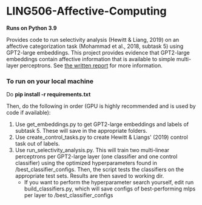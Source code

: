 # LING506-Affective-Computing
**Runs on Python 3.9**

Provides code to run selectivity analysis (Hewitt & Liang, 2019) on an affective categorization task 
(Mohammad et al., 2018, subtask 5) using GPT2-large embeddings. This project provides evidence that GPT2-large 
embeddings contain affective information that is available to simple multi-layer perceptrons. See [the written report](chia_report.pdf) for more information.

### To run on your local machine
Do **pip install -r requirements.txt**

Then, do the following in order (GPU is highly recommended and is used by code if available):
1) Use get_embeddings.py to get GPT2-large embeddings and labels of subtask 5. These will save in the appropriate folders.
2) Use create_control_tasks.py to create Hewitt & Liangs' (2019) control task out of labels.
3) Use run_selectivity_analysis.py. This will train two multi-linear perceptrons per GPT2-large layer (one classifier and one control classifier) using the optimized hyperparameters found in /best_classifier_configs. Then, the script tests the classifiers on the appropriate test sets. Results are then saved to working dir.
   * If you want to perform the hyperparameter search yourself, edit run build_classifiers.py, which will save configs of best-performing mlps per layer to /best_classifier_configs
